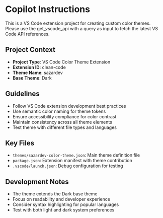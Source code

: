 # Copilot Instructions

<!-- Use this file to provide workspace-specific custom instructions to Copilot. For more details, visit https://code.visualstudio.com/docs/copilot/copilot-customization#_use-a-githubcopilotinstructionsmd-file -->

This is a VS Code extension project for creating custom color themes. Please use the get_vscode_api with a query as input to fetch the latest VS Code API references.

## Project Context
- **Project Type**: VS Code Color Theme Extension
- **Extension ID**: clean-code
- **Theme Name**: sazardev
- **Base Theme**: Dark

## Guidelines
- Follow VS Code extension development best practices
- Use semantic color naming for theme tokens
- Ensure accessibility compliance for color contrast
- Maintain consistency across all theme elements
- Test theme with different file types and languages

## Key Files
- `themes/sazardev-color-theme.json`: Main theme definition file
- `package.json`: Extension manifest with theme contribution
- `.vscode/launch.json`: Debug configuration for testing

## Development Notes
- The theme extends the Dark base theme
- Focus on readability and developer experience
- Consider syntax highlighting for popular languages
- Test with both light and dark system preferences
